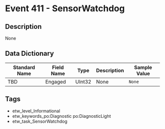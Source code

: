 # Event 411 - SensorWatchdog

## Description
None

## Data Dictionary
|Standard Name|Field Name|Type|Description|Sample Value|
|---|---|---|---|---|
|TBD|Engaged|UInt32|None|`None`|

## Tags
* etw_level_Informational
* etw_keywords_po:Diagnostic po:DiagnosticLight
* etw_task_SensorWatchdog